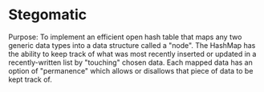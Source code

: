 # Stegomatic
 Purpose: To implement an efficient open hash table that maps any two generic data types into
			a data structure called a "node". The HashMap has the ability to keep track of what
			was most recently inserted or updated in a recently-written list by "touching" chosen
			data. Each mapped data has an option of "permanence" which allows or disallows that 
			piece of data to be kept track of.
